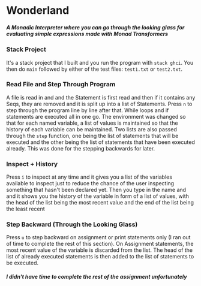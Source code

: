 # Wonderland

##### A Monadic Interpreter where you can go through the looking glass for evaluating simple expressions made with Monad Transformers


### Stack Project
It's a stack project that I built and you run the program with `stack ghci`.
You then do `main` followed by either of the test files: `test1.txt` or `test2.txt`.

### Read File and Step Through Program
A file is read in and and the Statement is first read and then if it contains any Seqs, they are removed and it is split up into a list of Statements. Press `n` to step through the program line by line after that. While loops and if statements are executed all in one go. The environment was changed so that for each named variable, a list of values is maintained so that the history of each variable can be maintained. Two lists are also passed through the `step` function, one being the list of statements that will be executed and the other being the list of statements that have been executed already. This was done for the stepping backwards for later.

### Inspect + History
Press `i` to inspect at any time and it gives you a list of the variables available to inspect just to reduce the chance of the user inspecting something that hasn't been declared yet. Then you type in the name and and it shows you the history of the variable in form of a list of values, with the head of the list being the most recent value and the end of the list being the least recent

### Step Backward (Through the Looking Glass)
Press `u` to step backward on assignment or print statements only (I ran out of time to complete the rest of this section). On Assignment statements, the most recent value of the variable is discarded from the list. The head of the list of already executed statements is then added to the list of statements to be executed.

##### I didn't have time to complete the rest of the assignment unfortunately
